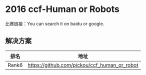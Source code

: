 
# 2016 ccf-Human or Robots

比赛链接：You can search it on baidu or google.

## 解决方案
|排名|地址|
|----|----|
|Rank6|https://github.com/pickou/ccf_human_or_robot|
